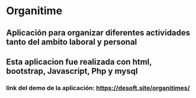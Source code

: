 # Organitime

## Aplicación para organizar diferentes actividades tanto del ambito laboral y personal

## Esta aplicacion fue realizada con html, bootstrap, Javascript, Php y mysql

### link del demo de la aplicación: https://desoft.site/organitimes/

